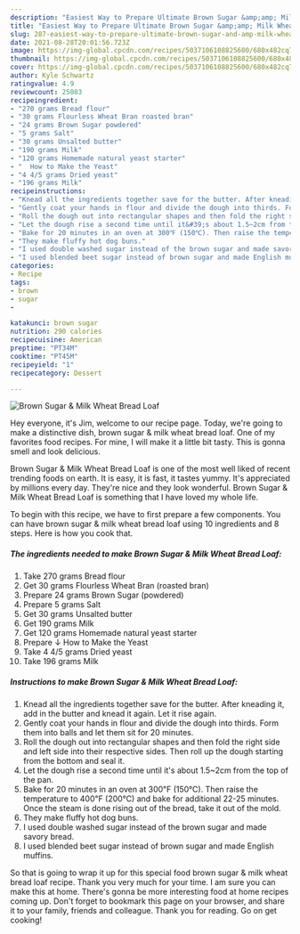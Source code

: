 ```yaml
---
description: "Easiest Way to Prepare Ultimate Brown Sugar &amp;amp; Milk Wheat Bread Loaf"
title: "Easiest Way to Prepare Ultimate Brown Sugar &amp;amp; Milk Wheat Bread Loaf"
slug: 287-easiest-way-to-prepare-ultimate-brown-sugar-and-amp-milk-wheat-bread-loaf
date: 2021-08-28T20:01:56.723Z
image: https://img-global.cpcdn.com/recipes/5037106108825600/680x482cq70/brown-sugar-milk-wheat-bread-loaf-recipe-main-photo.jpg
thumbnail: https://img-global.cpcdn.com/recipes/5037106108825600/680x482cq70/brown-sugar-milk-wheat-bread-loaf-recipe-main-photo.jpg
cover: https://img-global.cpcdn.com/recipes/5037106108825600/680x482cq70/brown-sugar-milk-wheat-bread-loaf-recipe-main-photo.jpg
author: Kyle Schwartz
ratingvalue: 4.9
reviewcount: 25083
recipeingredient:
- "270 grams Bread flour"
- "30 grams Flourless Wheat Bran roasted bran"
- "24 grams Brown Sugar powdered"
- "5 grams Salt"
- "30 grams Unsalted butter"
- "190 grams Milk"
- "120 grams Homemade natural yeast starter"
- "  How to Make the Yeast"
- "4 4/5 grams Dried yeast"
- "196 grams Milk"
recipeinstructions:
- "Knead all the ingredients together save for the butter. After kneading it, add in the butter and knead it again. Let it rise again."
- "Gently coat your hands in flour and divide the dough into thirds. Form them into balls and let them sit for 20 minutes."
- "Roll the dough out into rectangular shapes and then fold the right side and left side into their respective sides. Then roll up the dough starting from the bottom and seal it."
- "Let the dough rise a second time until it&#39;s about 1.5~2cm from the top of the pan."
- "Bake for 20 minutes in an oven at 300℉ (150℃). Then raise the temperature to 400℉ (200℃) and bake for additional 22-25 minutes. Once the steam is done rising out of the bread, take it out of the mold."
- "They make fluffy hot dog buns."
- "I used double washed sugar instead of the brown sugar and made savory bread."
- "I used blended beet sugar instead of brown sugar and made English muffins."
categories:
- Recipe
tags:
- brown
- sugar
- 

katakunci: brown sugar  
nutrition: 290 calories
recipecuisine: American
preptime: "PT34M"
cooktime: "PT45M"
recipeyield: "1"
recipecategory: Dessert

---
```



![Brown Sugar &amp; Milk Wheat Bread Loaf](https://img-global.cpcdn.com/recipes/5037106108825600/680x482cq70/brown-sugar-milk-wheat-bread-loaf-recipe-main-photo.jpg)

Hey everyone, it's Jim, welcome to our recipe page. Today, we're going to make a distinctive dish, brown sugar &amp; milk wheat bread loaf. One of my favorites food recipes. For mine, I will make it a little bit tasty. This is gonna smell and look delicious.

Brown Sugar &amp; Milk Wheat Bread Loaf is one of the most well liked of recent trending foods on earth. It is easy, it is fast, it tastes yummy. It's appreciated by millions every day. They're nice and they look wonderful. Brown Sugar &amp; Milk Wheat Bread Loaf is something that I have loved my whole life.




To begin with this recipe, we have to first prepare a few components. You can have brown sugar &amp; milk wheat bread loaf using 10 ingredients and 8 steps. Here is how you cook that.

<!--inarticleads1-->

##### The ingredients needed to make Brown Sugar &amp; Milk Wheat Bread Loaf:

1. Take 270 grams Bread flour
1. Get 30 grams Flourless Wheat Bran (roasted bran)
1. Prepare 24 grams Brown Sugar (powdered)
1. Prepare 5 grams Salt
1. Get 30 grams Unsalted butter
1. Get 190 grams Milk
1. Get 120 grams Homemade natural yeast starter
1. Prepare  ↓ How to Make the Yeast
1. Take 4 4/5 grams Dried yeast
1. Take 196 grams Milk




<!--inarticleads2-->

##### Instructions to make Brown Sugar &amp; Milk Wheat Bread Loaf:

1. Knead all the ingredients together save for the butter. After kneading it, add in the butter and knead it again. Let it rise again.
1. Gently coat your hands in flour and divide the dough into thirds. Form them into balls and let them sit for 20 minutes.
1. Roll the dough out into rectangular shapes and then fold the right side and left side into their respective sides. Then roll up the dough starting from the bottom and seal it.
1. Let the dough rise a second time until it&#39;s about 1.5~2cm from the top of the pan.
1. Bake for 20 minutes in an oven at 300℉ (150℃). Then raise the temperature to 400℉ (200℃) and bake for additional 22-25 minutes. Once the steam is done rising out of the bread, take it out of the mold.
1. They make fluffy hot dog buns.
1. I used double washed sugar instead of the brown sugar and made savory bread.
1. I used blended beet sugar instead of brown sugar and made English muffins.




So that is going to wrap it up for this special food brown sugar &amp; milk wheat bread loaf recipe. Thank you very much for your time. I am sure you can make this at home. There's gonna be more interesting food at home recipes coming up. Don't forget to bookmark this page on your browser, and share it to your family, friends and colleague. Thank you for reading. Go on get cooking!
